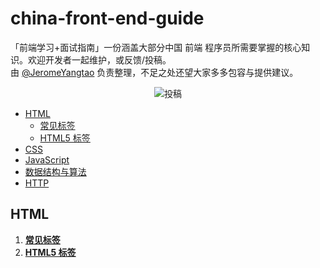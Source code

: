 # china-front-end-guide

「前端学习+面试指南」一份涵盖大部分中国 前端 程序员所需要掌握的核心知识。欢迎开发者一起维护，或反馈/投稿。
<br/>
由 <a href="//github.com/JeromeYangtao" target="_blank">@JeromeYangtao</a> 负责整理，不足之处还望大家多多包容与提供建议。

<p align="center">
  <img src="https://img.shields.io/github/stars/JeromeYangtao/china-front-end-guide" alt="投稿">
</p>

- [HTML](#HTML)
  - [常见标签](#常见标签)
  - [HTML5 标签](#HTML5标签)
- [CSS](#网络)
- [JavaScript](#操作系统)
- [数据结构与算法](#数据结构与算法)
- [HTTP](#数据库)

## HTML

1. **[常见标签](https://developer.mozilla.org/zh-CN/docs/Web/HTML)**
2. **[HTML5 标签](https://developer.mozilla.org/zh-CN/docs/Web/Guide/HTML/HTML5)**
